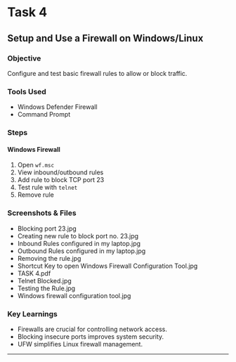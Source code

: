 # Task 4
## Setup and Use a Firewall on Windows/Linux

### Objective
Configure and test basic firewall rules to allow or block traffic.

### Tools Used
- Windows Defender Firewall 
- Command Prompt

### Steps
#### Windows Firewall
1. Open `wf.msc`
2. View inbound/outbound rules
3. Add rule to block TCP port 23
4. Test rule with `telnet`
5. Remove rule



### Screenshots & Files
- Blocking port 23.jpg
- Creating new rule to block port no. 23.jpg
- Inbound Rules configured in my laptop.jpg
- Outbound Rules configured in my laptop.jpg
- Removing the rule.jpg
- Shortcut Key to open Windows Firewall Configuration Tool.jpg 
- TASK 4.pdf
- Telnet Blocked.jpg
- Testing the Rule.jpg
- Windows firewall configuration tool.jpg

### Key Learnings
- Firewalls are crucial for controlling network access.
- Blocking insecure ports improves system security.
- UFW simplifies Linux firewall management.

---


